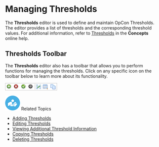 # Managing Thresholds

The **Thresholds** editor is used to define and maintain
OpCon Thresholds. The editor provides a list
of thresholds and the corresponding threshold values. For additional
information, refer to
[Thresholds](../../../objects/thresholds.md) in the
**Concepts** online help.

## Thresholds Toolbar

The **Thresholds** editor also has a toolbar that allows you to perform
functions for managing the thresholds. Click on any specific icon on the
toolbar below to learn more about its functionality.

![Thresholds toolbar](../../../Resources/Images/EM/EMcalendarstoolbar.png "Thresholds toolbar")

![White "person reading" icon on blue circular background](../../../Resources/Images/moreinfo-icon(48x48).png "More Info icon")
Related Topics

- [Adding Thresholds](Adding-Thresholds.md)
- [Editing Thresholds](Editing-Thresholds.md)
- [Viewing Additional Threshold     Information](Viewing-Additional-Threshold-Info.md)
- [Copying Thresholds](Copying-Thresholds.md)
- [Deleting Thresholds](Deleting-Thresholds.md)
